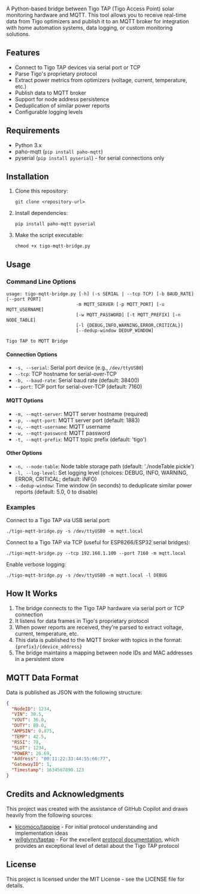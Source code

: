 A Python-based bridge between Tigo TAP (Tigo Access Point) solar monitoring hardware and MQTT. This tool allows you to receive real-time data from Tigo optimizers and publish it to an MQTT broker for integration with home automation systems, data logging, or custom monitoring solutions.

## Features

- Connect to Tigo TAP devices via serial port or TCP
- Parse Tigo's proprietary protocol
- Extract power metrics from optimizers (voltage, current, temperature, etc.)
- Publish data to MQTT broker
- Support for node address persistence
- Deduplication of similar power reports
- Configurable logging levels

## Requirements

- Python 3.x
- paho-mqtt (`pip install paho-mqtt`)
- pyserial (`pip install pyserial`) - for serial connections only

## Installation

1. Clone this repository:
   ```
   git clone <repository-url>
   ```

2. Install dependencies:
   ```
   pip install paho-mqtt pyserial
   ```

3. Make the script executable:
   ```
   chmod +x tigo-mqtt-bridge.py
   ```

## Usage

### Command Line Options

```
usage: tigo-mqtt-bridge.py [-h] (-s SERIAL | --tcp TCP) [-b BAUD_RATE] [--port PORT]
                          -m MQTT_SERVER [-p MQTT_PORT] [-u MQTT_USERNAME]
                          [-w MQTT_PASSWORD] [-t MQTT_PREFIX] [-n NODE_TABLE]
                          [-l {DEBUG,INFO,WARNING,ERROR,CRITICAL}]
                          [--dedup-window DEDUP_WINDOW]

Tigo TAP to MQTT Bridge
```

#### Connection Options
- `-s, --serial`: Serial port device (e.g., `/dev/ttyUSB0`)
- `--tcp`: TCP hostname for serial-over-TCP
- `-b, --baud-rate`: Serial baud rate (default: 38400)
- `--port`: TCP port for serial-over-TCP (default: 7160)

#### MQTT Options
- `-m, --mqtt-server`: MQTT server hostname (required)
- `-p, --mqtt-port`: MQTT server port (default: 1883)
- `-u, --mqtt-username`: MQTT username
- `-w, --mqtt-password`: MQTT password
- `-t, --mqtt-prefix`: MQTT topic prefix (default: 'tigo')

#### Other Options
- `-n, --node-table`: Node table storage path (default: './nodeTable.pickle')
- `-l, --log-level`: Set logging level (choices: DEBUG, INFO, WARNING, ERROR, CRITICAL; default: INFO)
- `--dedup-window`: Time window (in seconds) to deduplicate similar power reports (default: 5.0, 0 to disable)

### Examples

Connect to a Tigo TAP via USB serial port:
```
./tigo-mqtt-bridge.py -s /dev/ttyUSB0 -m mqtt.local
```

Connect to a Tigo TAP via TCP (useful for ESP8266/ESP32 serial bridges):
```
./tigo-mqtt-bridge.py --tcp 192.168.1.100 --port 7160 -m mqtt.local
```

Enable verbose logging:
```
./tigo-mqtt-bridge.py -s /dev/ttyUSB0 -m mqtt.local -l DEBUG
```

## How It Works

1. The bridge connects to the Tigo TAP hardware via serial port or TCP connection
2. It listens for data frames in Tigo's proprietary protocol
3. When power reports are received, they're parsed to extract voltage, current, temperature, etc.
4. This data is published to the MQTT broker with topics in the format: `{prefix}/{device_address}`
5. The bridge maintains a mapping between node IDs and MAC addresses in a persistent store

## MQTT Data Format

Data is published as JSON with the following structure:

```json
{
  "NodeID": 1234,
  "VIN": 30.5,
  "VOUT": 36.0,
  "DUTY": 80.0,
  "AMPSIN": 0.875,
  "TEMP": 42.5,
  "RSSI": 78,
  "SLOT": 1234,
  "POWER": 26.69,
  "Address": "00:11:22:33:44:55:66:77",
  "GatewayID": 1,
  "Timestamp": 1634567890.123
}
```

## Credits and Acknowledgments

This project was created with the assistance of GitHub Copilot and draws heavily from the following sources:

- [kicomoco/tappipe](https://github.com/kicomoco/tappipe/tree/main) - For initial protocol understanding and implementation ideas
- [willglynn/taptap](https://github.com/willglynn/taptap) - For the excellent [protocol documentation](https://github.com/willglynn/taptap/blob/main/docs/protocol.md), which provides an exceptional level of detail about the Tigo TAP protocol

## License

This project is licensed under the MIT License - see the LICENSE file for details.
